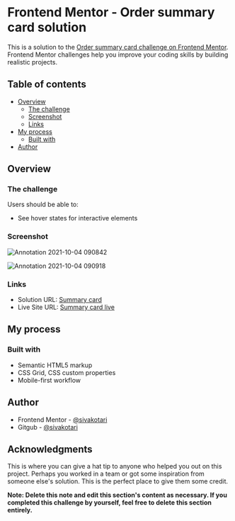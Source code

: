 # Frontend Mentor - Order summary card solution

This is a solution to the [Order summary card challenge on Frontend Mentor](https://www.frontendmentor.io/challenges/order-summary-component-QlPmajDUj). Frontend Mentor challenges help you improve your coding skills by building realistic projects. 

## Table of contents

- [Overview](#overview)
  - [The challenge](#the-challenge)
  - [Screenshot](#screenshot)
  - [Links](#links)
- [My process](#my-process)
  - [Built with](#built-with)
- [Author](#author)

## Overview

### The challenge

Users should be able to:

- See hover states for interactive elements

### Screenshot

![Annotation 2021-10-04 090842](https://user-images.githubusercontent.com/19163868/135790120-f581a7f9-a6f7-4afb-ad7c-f023c51a3b33.png)

![Annotation 2021-10-04 090918](https://user-images.githubusercontent.com/19163868/135790131-5dc95d8c-c18a-4c97-a5ca-dd432e15e3d3.png)


### Links

- Solution URL: [Summary card](https://github.com/sivakotari/order-summary-component-main)
- Live Site URL: [Summary card live](https://sivakotari.github.io/order-summary-component-main)

## My process

### Built with

- Semantic HTML5 markup
- CSS Grid, CSS custom properties
- Mobile-first workflow


## Author

- Frontend Mentor - [@sivakotari](https://www.frontendmentor.io/profile/sivakotari)
- Gitgub - [@sivakotari](https://github.com/sivakotari)

## Acknowledgments

This is where you can give a hat tip to anyone who helped you out on this project. Perhaps you worked in a team or got some inspiration from someone else's solution. This is the perfect place to give them some credit.

**Note: Delete this note and edit this section's content as necessary. If you completed this challenge by yourself, feel free to delete this section entirely.**
